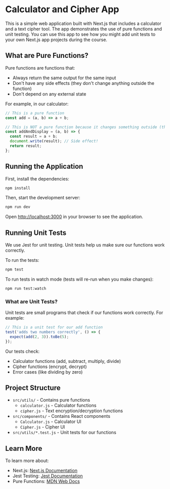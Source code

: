 # Calculator and Cipher App

This is a simple web application built with Next.js that includes a calculator and a text cipher tool. The app demonstrates the use of pure functions and unit testing. You can use this app to see how you might add unit tests to your own Next.js app projects during the course.

## What are Pure Functions?

Pure functions are functions that:
- Always return the same output for the same input
- Don't have any side effects (they don't change anything outside the function)
- Don't depend on any external state

For example, in our calculator:
```javascript
// This is a pure function
const add = (a, b) => a + b;

// This is NOT a pure function because it changes something outside (the screen)
const addAndDisplay = (a, b) => {
  const result = a + b;
  document.write(result); // Side effect!
  return result;
};
```

## Running the Application

First, install the dependencies:
```bash
npm install
```

Then, start the development server:
```bash
npm run dev
```

Open [http://localhost:3000](http://localhost:3000) in your browser to see the application.

## Running Unit Tests

We use Jest for unit testing. Unit tests help us make sure our functions work correctly.

To run the tests:
```bash
npm test
```

To run tests in watch mode (tests will re-run when you make changes):
```bash
npm run test:watch
```

### What are Unit Tests?

Unit tests are small programs that check if our functions work correctly. For example:

```javascript
// This is a unit test for our add function
test('adds two numbers correctly', () => {
  expect(add(2, 3)).toBe(5);
});
```

Our tests check:
- Calculator functions (add, subtract, multiply, divide)
- Cipher functions (encrypt, decrypt)
- Error cases (like dividing by zero)

## Project Structure

- `src/utils/` - Contains pure functions
  - `calculator.js` - Calculator functions
  - `cipher.js` - Text encryption/decryption functions
- `src/components/` - Contains React components
  - `Calculator.js` - Calculator UI
  - `Cipher.js` - Cipher UI
- `src/utils/*.test.js` - Unit tests for our functions

## Learn More

To learn more about:
- Next.js: [Next.js Documentation](https://nextjs.org/docs)
- Jest Testing: [Jest Documentation](https://jestjs.io/docs/getting-started)
- Pure Functions: [MDN Web Docs](https://developer.mozilla.org/en-US/docs/Glossary/Pure_function)
